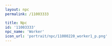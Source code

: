 ```yaml
---
layout: npc
permalink: /11003333

title: Npc
id: '11003333'
npc_name: 'Worker'
icon_url: 'portrait/npc/11000220_worker1_p.png'
---
```

